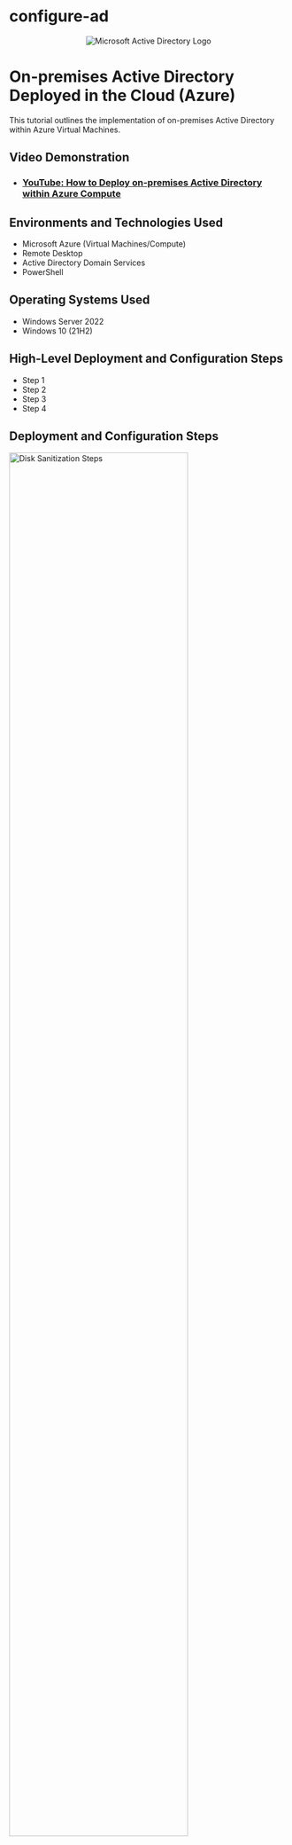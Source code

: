 # configure-ad
<p align="center">
<img src="https://i.imgur.com/pU5A58S.png" alt="Microsoft Active Directory Logo"/>
</p>

<h1>On-premises Active Directory Deployed in the Cloud (Azure)</h1>
This tutorial outlines the implementation of on-premises Active Directory within Azure Virtual Machines.<br />


<h2>Video Demonstration</h2>

- ### [YouTube: How to Deploy on-premises Active Directory within Azure Compute](https://www.youtube.com)

<h2>Environments and Technologies Used</h2>

- Microsoft Azure (Virtual Machines/Compute)
- Remote Desktop
- Active Directory Domain Services
- PowerShell

<h2>Operating Systems Used </h2>

- Windows Server 2022
- Windows 10 (21H2)

<h2>High-Level Deployment and Configuration Steps</h2>

- Step 1
- Step 2
- Step 3
- Step 4

<h2>Deployment and Configuration Steps</h2>

<p>
<img src="https://github.com/EthanZSu/configure-ad/assets/168872181/c504a3f7-7f55-43c4-b8af-d9cebcfe8304" height="80%" width="80%" alt="Disk Sanitization Steps"/>
</p>
First, a new resource group must be made where the virtual machines will be placed  in.
  <br />
In the top search bar search: resource group and then in top left click "create".
  <br />
  <br />
Name the new resource group.
  <br />
Also select which subscription account to place the resource group under.
  <br />
And pick which geographic region you want the resource group in.
  <br />
  <br />
Then create the resource group.
</p>
<br />



<p>
<img src="https://github.com/EthanZSu/configure-ad/assets/168872181/31f7cd88-e7f3-41d1-ad16-082c3298cdcf" height="80%" width="80%" alt="Disk Sanitization Steps"/>
</p>
<p>
In the top search bar search: virtual machines, then click "create", then "Azure Virtual Machine".
  <br />
  <br />
For the 1st virtual machine: Select a subsciption account, the resource group just made, & the geographic region you want the VM in.
  <br />
Name this 1st VM something like "domain controller" (because it will have the domain controller with the active directory).
  <br />
The above redundancy & security settings will suffice.
  <br />
The image (VM's operating system) will be Windows Server 2022 Datacenter.
  <br />
VM architecture x64 will suffice.
</p>
<br />



<p>
<img src="https://github.com/EthanZSu/configure-ad/assets/168872181/7a866bf3-00e8-486d-b7a8-17874c1ea230" height="80%" width="80%" alt="Disk Sanitization Steps"/>
</p>
<p>
Select size "2 vcpus" (2 virtual CPU's).
  <br />
Set up administrator account info for the VM: the username & password.
  <br />
Public inbound ports must allow selected ports, and allow RDP 3389 (for remote desktop to the VM).
  <br />
Scroll down & confirm you want to use an existing windows server license.
  <br />
Also confirm you have the eligible Windows server license.
  <br/ >
  <br />
Create the VM.
</p>
<br />



<p>
<img src="https://github.com/EthanZSu/configure-ad/assets/168872181/28e6888c-1ded-4436-84f9-e962f3c2ebb5" height="80%" width="80%" alt="Disk Sanitization Steps"/>
</p>
<p>
You must wait ~5 minutes before making the 2nd VM (so the 2nd VM can be placed in the same network as the 1st).
  <br />
In the top search bar search: virtual machines, then in top left click "create", then "Azure Virtual Machine".
  <br />
  <br />
For this 2nd virtual machine: the subsciption account, resource group, & the geographic region should match the 1st VM's.
  <br />
Name this 2nd VM (maybe something like "Client-1").
  <br />
The above redundancy & security settings will suffice.
  <br />
The image (VM's operating system) will be Windows 10 Pro. Vers. 22H2
  <br />
VM architecture x64 will suffice.
</p>
<br />



<p>
<img src="https://github.com/EthanZSu/configure-ad/assets/168872181/d06279b1-c84a-406f-845d-69e430089eff" height="80%" width="80%" alt="Disk Sanitization Steps"/>
</p>
<p>
Select size "2 vcpus" (2 virtual CPU's).
  <br />
Set up administrator account info for the VM: the username & password.
  <br />
Public inbound ports must allow selected ports, and allow RDP 3389 (for remote desktop to the VM).
  <br />
Confirm you have the eligible Windows 10/11 license.
</p>
<br />



<p>
<img src="https://github.com/EthanZSu/configure-ad/assets/168872181/a7c686ac-a25e-4bb9-bae1-d6a8add08603" height="80%" width="80%" alt="Disk Sanitization Steps"/>
</p>
<p>
At the bottom click Next:Disks, then click Next:Networking.
  <br />
  <br />
For the 2nd VM, the virtual network must match the 1st VM's.
  <br />
The subnet, & public IP will be automatically made.
  <br />
For the NIC network security group select "basic".
  <br />
Public inbound ports must allow selected ports, and allow RDP 3389 (for remote desktop to the VM).
  <br />
Scrolling down, enable accelerated networking & select no load balancing.
  <br />
  <br />
Finally, Create this 2nd VM.
  <br />
Note that Azure may take 5 minutes to deploy the VM.
</p>
  <br />



<p>
<img src="https://github.com/EthanZSu/configure-ad/assets/168872181/95c1d4d7-fee9-4c77-a551-26279e46e989" height="80%" width="80%" alt="Disk Sanitization Steps"/>
</p>
<p>
Search for your DC-1 (domain controller) VM.
  <br />
select it, & on the left menu scroll down & select network settings.
  <br />
select the blue: dc-#### (primary)/ipconfig1 (primary).

</p>
<br />



<p>
<img src="https://github.com/EthanZSu/configure-ad/assets/168872181/c0d5058d-14fb-49bb-aaba-8aeb59db3fe6" height="80%" width="80%" alt="Disk Sanitization Steps"/>
</p>
<p>
Click the blue ipconfig1.
  <br />
On the right menu, set allocation to static (so DC-1's IP address doesn't change & other computers won't try retrieving the IP address from the DHCP server).
  <br />
  <br />
On the bottom, save.
</p>
<br />



<p>
<img src="https://github.com/EthanZSu/configure-ad/assets/168872181/bc95f65d-38ad-477d-902c-7c1d85f45b4a" height="80%" width="80%" alt="Disk Sanitization Steps"/>
</p>
<p>
In your Windows computer taskbar search box search: Remote Desktop Connection.
  <br />
In Microsoft Azure search: Virtual Machines & select Client-1 VM.
  <br />
Copy Client-1's Public IP address into the Remote Desktop Connection & Connect.
  <br />
Enter the administrator account credentials for the VM: the username & password.
</p>
<br />


<p>
<img src="https://github.com/EthanZSu/configure-ad/assets/168872181/3e235922-2d99-4a74-91eb-5214b636a28e" height="60%" width="80%" alt="Disk Sanitization Steps"/>
</p>
<p>
This notification will appear.
  <br />
Select "yes".  
</p>
<br />



<p>
<img src="https://github.com/EthanZSu/configure-ad/assets/168872181/b41ed23c-61e8-4e71-b4e7-cabc3273cee6" height="80%" width="80%" alt="Disk Sanitization Steps"/>
</p>
<p>
Select "No" to all the privacy settings (as none of those features will be needed).
<br />
Then accept.
<br />
On the right click "yes" to the network pop-up "do you want... your PC to be discoverable by other... devices on this network?"
</p>
<br />



<p>
<img src="https://github.com/EthanZSu/configure-ad/assets/168872181/222b2fed-54c7-425b-ba6e-4b84ab8ad99e" height="80%" width="80%" alt="Disk Sanitization Steps"/>
</p>
<p>
If there is any Windows promotional pop-up, exit it.
  <br />
  <br />
In the taskbar searchbox: search for cmd (command prompt).
  <br />
In Microsoft Azure: Copy DC-1's private IP address &
  <br />
Initiate a non-stop ping from your Client-1 VM command prompt to your DC-1 VM.
  <br />
You will see the ping fail.


</p>
<br />



<p>
<img src="https://github.com/EthanZSu/configure-ad/assets/168872181/644b7db1-3bb8-4d31-8974-80eddb7cfd36" height="80%" width="80%" alt="Disk Sanitization Steps"/>
</p>
<p>
In your Windows computer taskbar search box search: Remote Desktop Connection.
  <br />
In Microsoft Azure search: Virtual Machines & select DC-1 VM.
  <br />
Copy DC-1's Public IP address into the Remote Desktop Connection & Connect.
  <br />
Enter the administrator account credentials for the VM: the username & password.
</p>
</p>
<br />



<p>
<img src="https://github.com/EthanZSu/configure-ad/assets/168872181/b350477a-7657-442f-ac1f-19f7a3a5ad1f" height="80%" width="80%" alt="Disk Sanitization Steps"/>
</p>
<p>
This notification will appear.
  <br />
Select "yes".
</p>
<br />


<p>
<img src="https://github.com/user-attachments/assets/9961efa9-504c-4677-b845-0f560db9246e" height="80%" width="80%" alt="Disk Sanitization Steps"/>
</p>
<p>
In your Windows computer taskbar search box search: Windows Defender Firewall With Advanced Security.
</p>
<br />


<p>
<img src="https://github.com/user-attachments/assets/9c73d3d3-cfae-4f7d-96f0-07a26ae631d0" height="80%" width="80%" alt="Disk Sanitization Steps"/>
</p>
<p>
Maximize the window.
  <br />
In the left column, select Inbound Rules.
  <br />
Expand the Name column.
</p>
<br />


<p>
<img src="https://github.com/user-attachments/assets/05b543f7-8045-4dac-bf82-420ac7c7f0c0" height="80%" width="80%" alt="Disk Sanitization Steps"/>
</p>
<p>
You can compress the Actions menu on the right.
  <br />
Select both Protocols: ICMPv4, with the Name: Core Networking Diagnostics - ICMP Echo Request (ICMPv4-In).
  <br />
Right click both ICMPv4 Protocols, Enable Rule.
</p>
<br />


<p>
<img src="https://github.com/user-attachments/assets/88162fa8-d0c0-4940-af65-f9f733a905c7" height="80%" width="80%" alt="Disk Sanitization Steps"/>
</p>
<p>
On Client-1's command prompt, you will see the replies from DC-1. 
  <br />
On your keyboard stop the ping by clicking: CTRL + C.
  <br />
Close the command prompt. 
</p>
<br />


<p>
<img src="https://github.com/user-attachments/assets/386c07bd-cbf6-49ae-88de-1d2df5d36b52" height="80%" width="80%" alt="Disk Sanitization Steps"/>
</p>
<p>
Back to DC-1, you may minimize DC-1's: Windows Defender Firewall With Advanced Security.
  <br />
Select the Windows Start icon on the taskbar.
  <br />
Select Server Manager.
</p>
<br />


<p>
<img src="https://github.com/user-attachments/assets/e095b2c0-63ec-4913-950f-f9f8fe6a94a8" height="80%" width="80%" alt="Disk Sanitization Steps"/>
</p>
<p>
Select: 2 Add roles and features,
  <br />
Click "Next" until you reach the list of Roles.
  <br />
</p>
<br />


<p>
<img src="https://github.com/user-attachments/assets/69379890-1ed4-45d3-b57f-e7fa3f6dd3b0" height="80%" width="80%" alt="Disk Sanitization Steps"/>
</p>
<p>
Click the box for: Active Directory Domain Services.
  <br />
Add Features.
</p>
<br />


<p>
<img src="https://github.com/user-attachments/assets/328ab95e-ba69-4ada-9de1-ef13507a0bb1" height="80%" width="80%" alt="Disk Sanitization Steps"/>
</p>
<p>
Click "Next" until you can install, and then select the "Install". 
  <br />
When the installation is complete, close the: Add Roles and Features Wizard.
</p>
<br />


<p>
<img src="https://github.com/user-attachments/assets/30162b9e-00c7-4329-88a2-7f2b1f320c02" height="80%" width="80%" alt="Disk Sanitization Steps"/>
</p>
<p>
On the top right, click the flag icon left of "manage".
</p>
<br />


<p>
<img src="https://github.com/user-attachments/assets/e764c936-280b-4908-bf90-71f4e507a58a" height="80%" width="80%" alt="Disk Sanitization Steps"/>
</p>
<p>
Click: Promote this server to a domain controller.
</p>
<br />


<p>
<img src="https://github.com/user-attachments/assets/03b9b893-587a-4de2-9415-2b13c769f527" height="80%" width="80%" alt="Disk Sanitization Steps"/>
</p>
<p>
Select: Add a new forest.
  <br />
Name the Root domain name (maybe something like "mydomain.com").
</p>
<br />


<p>
<img src="https://github.com/user-attachments/assets/bb96b20e-0574-499b-be27-79f92ce79903" height="80%" width="80%" alt="Disk Sanitization Steps"/>
</p>
<p>
Select Next, 
  <br />
Assign a DSRM password.
</p>
<br />


<p>
<img src="https://github.com/user-attachments/assets/2c4338ad-d9bc-4556-a9c9-e376c9fa5442" height="80%" width="80%" alt="Disk Sanitization Steps"/>
</p>
<p>
Select Next,
  <br />
Uncheck "DNS Delegation",
  <br />
Keep clicking "Next" until you can install, and then install. 
</p>
<br />


<p>
<img src="https://github.com/user-attachments/assets/90928aeb-4ca5-496b-994b-c900131d2973" height="80%" width="80%" alt="Disk Sanitization Steps"/>
</p>
<p>
Note: You may be signed out of the virtual machine if it automatically restarts.
</p>
<br />




<p>
<img src="https://github.com/user-attachments/assets/28f9a6f5-14f5-4813-a41e-54831b973a60" height="80%" width="80%" alt="Disk Sanitization Steps"/>
</p>
<p>
In Microsoft Azure search: Virtual Machines & select DC-1 VM.
  <br />
Copy DC-1's Public IP address into the Remote Desktop Connection & Connect.
  <br />
Enter the administrator account credentials for the VM: the username & password.
</p>
<br />


<p>
<img src="https://github.com/user-attachments/assets/e132f06a-e571-43e6-9f7f-08fab33f0a55" height="80%" width="80%" alt="Disk Sanitization Steps"/>
</p>
<p>
This notification will appear.
  <br />
Select "yes".
  <br />
Note that loading may take a while.
  <br />
  <br />
Exit the "Try Windows Admin Center and Azure Arc today" notification.
</p>
<br />


<p>
<img src="https://github.com/user-attachments/assets/e0565b02-a090-48c9-bfe8-30edcd39cd7c" height="80%" width="80%" alt="Disk Sanitization Steps"/>
</p>
<p>
In the Server Manager Window's top right: select Tools,
  <br />
Then select Active Directory Users and Computers.
</p>
<br />


<p>
<img src="https://github.com/user-attachments/assets/a8913aab-9864-41ec-a95b-cb18dec71698" height="80%" width="80%" alt="Disk Sanitization Steps"/>
</p>
<p>
In the left column right click "mydomain.com".
  <br />
Then select "New".
  <br />
Then select "Organizational Unit".
</p>
<br />


<p>
<img src="https://github.com/user-attachments/assets/36733108-4daf-4e43-98c7-f745838768fc" height="500%" width="80%" alt="Disk Sanitization Steps"/>
</p>
<p>
Name the Organizational Unit: _EMPLOYEES .
  <br />
check the box for Protect container from accidental deletion.
  <br />
Click "OK".
</p>
<br />


<p>
<img src="https://github.com/user-attachments/assets/b7713872-25aa-4392-95d4-fb5f9d860964" height="80%" width="80%" alt="Disk Sanitization Steps"/>
</p>
<p>
In the left column right click "mydomain.com".
  <br />
Then select "New".
  <br />
Then select "Organizational Unit".
  <br />
  <br />
Name the Organizational Unit: _ADMINS .
  <br />
check the box for Protect container from accidental deletion.
  <br />
Click "OK".
  <br />
  <br />
Right click & refresh mydomain.com.
</p>
<br />


<p>
<img src="https://github.com/user-attachments/assets/65eb4e9f-ed7b-4a3d-a113-91e08ecd7413" height="80%" width="80%" alt="Disk Sanitization Steps"/>
</p>
<p>
Right click the: _ADMIN organizational unit,
  <br />
Then select "New".
  <br />
Then select "User".
</p>
<br />


<p>
<img src="https://github.com/user-attachments/assets/dc38ec0a-2562-4242-b89c-1702fb87aa24" height="80%" width="80%" alt="Disk Sanitization Steps"/>
</p>
<p>
Create a new user inputting the name & user logon name.
  <br />
Then select Next.
</p>
<br />


<p>
<img src="https://github.com/user-attachments/assets/97acf9e9-dc7a-4c05-90c8-2a66a35d6479" height="80%" width="80%" alt="Disk Sanitization Steps"/>
</p>
<p>
Choose a password.
  <br />
Uncheck: user must change password at next logon.
  <br />
Select password never expires.
  <br />
Select Next, 
  <br />
Select Finish.
</p>
<br />


<p>
<img src="https://github.com/user-attachments/assets/dcbc93b2-a2fe-4357-9c90-7e32f24e5c9e" height="80%" width="80%" alt="Disk Sanitization Steps"/>
</p>
<p>
Click: _ADMINS,
  <br />
Right click: Jane Doe (the admin user account),
  <br />
Then click: Properties.
</p>
<br />


<p>
<img src="https://github.com/user-attachments/assets/cd43abbf-705a-4238-ae46-f35cc3524671" height="80%" width="80%" alt="Disk Sanitization Steps"/>
</p>
<p>
At the top select: Member Of,
  <br />
Then click: Add... ,
  <br />
Type: domain,
  <br />
Click: check names.
</p>
<br />


<p>
<img src="https://github.com/user-attachments/assets/66918152-c559-4c11-848c-6044162fb4a0" height="80%" width="80%" alt="Disk Sanitization Steps"/>
</p>
<p>
Select: Domain Admins,
  <br />
Then select: OK, Apply, OK.
  <br />
  <br />
In the taskbar search: cmd (for command prompt).
  <br />
type: logoff, then hit "ENTER".
</p>
<br />


<p>
<img src="https://github.com/user-attachments/assets/b27c5a7f-f746-4da1-b124-6ab6bc213c22" height="80%" width="80%" alt="Disk Sanitization Steps"/>
</p>
<p>
On your actual computer, search for remote desktop from your taskbar search box.
  <br />
Select: Show Options
  <br />
For User name input (whatever your equivalent is to) mydomain.com\jane_admin
  <br />
click Connect.
  <br />
</p>
<br />


<p>
<img src="https://github.com/user-attachments/assets/a4e208ff-449e-44ee-96c6-ecf2e7cfb73a" height="80%" width="80%" alt="Disk Sanitization Steps"/>
</p>
<p>
Input the password for the domain account and select ok.
  <br />

</p>
<br />


<p>
<img src="https://github.com/user-attachments/assets/115f5e65-dacf-42a6-9284-0a89b038c4a3" height="80%" width="80%" alt="Disk Sanitization Steps"/>
</p>
<p>
This notification will appear.
  <br />
Select "yes".
</p>
<br />


<p>
<img src="https://github.com/user-attachments/assets/960c3bef-6829-4b20-a822-47d7345519e4" height="80%" width="80%" alt="Disk Sanitization Steps"/>
</p>
<p>
From your taskbar search box, search for cmd (command prompt).
  <br />
In the command prompt type: whoami.
  <br />
Hit ENTER.
  <br />
The result should be: mydomain\jane_admin.
</p>
<br />


<p>
<img src="https://github.com/user-attachments/assets/3bc465f2-854b-47e1-9584-fb4f8e194ffb" width="80%" alt="Disk Sanitization Steps"/>
</p>
<p>
In your Windows computer taskbar search box search: Remote Desktop Connection.
  <br />
In Microsoft Azure search: Virtual Machines & select Client-1 VM.
  <br />
Copy Client-1's Public IP address into the Remote Desktop Connection & Connect.
  <br />
Enter the administrator account credentials for the VM: the "labuser" username & password.
</p>
<br />


<p>
<img src="https://github.com/user-attachments/assets/d2218945-7873-4dfa-8b4d-feaafef2d7b1" height="80%" width="80%" alt="Disk Sanitization Steps"/>
</p>
<p>
This notification will appear.
  <br />
Select "yes".
</p>
<br />


<p>
<img src="https://github.com/user-attachments/assets/0d292462-667f-42b9-bd72-4ed831fe0a9a" height="80%" width="80%" alt="Disk Sanitization Steps"/>
</p>
<p>
On the taskbar right-click the Windows icon.
  <br />
Then select system.
  <br />
Scroll down & select: Rename this PC (advanced).
</p>
<br />


<p>
<img src="https://github.com/user-attachments/assets/6d870f08-91ea-4619-88cc-21f58b2f4850" height="80%" width="80%" alt="Disk Sanitization Steps"/>
</p>
<p>
Click: Change...
  <br />
Select: Domain.
  <br />
Input: domain.com 
</p>
<br />


<p>
<img src="https://github.com/user-attachments/assets/6e4ffe79-32bf-4190-8b52-3c3ff402a77e" height="80%" width="80%" alt="Disk Sanitization Steps"/>
</p>
<p>
Hit ok,
  <br />
You will see the above notification.
  <br />
Hit "ok" again.
</p>
<br />


<p>
<img src="https://github.com/user-attachments/assets/4f23a9a7-8dd9-485c-aecd-873d5124e279" height="80%" width="80%" alt="Disk Sanitization Steps"/>
</p>
<p>
Back to Microsoft Azure on your computer: search for your DC-1 VM.
  <br />
Copy DC-1's Private IP address.
</p>
<br />


<p>
<img src="https://github.com/user-attachments/assets/d90f9a0b-c98a-40cb-adb9-6768106c2cff" height="80%" width="80%" alt="Disk Sanitization Steps"/>
</p>
<p>
In Microsoft Azure, search for your Client-1 VM.
  <br />
On the left column select Network Settings.
  <br />
click the blue text On the right, below: Network Interface/IP configuration.
</p>
<br />


<p>
<img src="https://github.com/user-attachments/assets/20d9fa13-8fe7-42ca-8046-0d1855a4ed07" height="80%" width="80%" alt="Disk Sanitization Steps"/>
</p>
<p>
On the left column select DNS Servers.
  <br />
Select custom.
  <br />
Below DNS server paste the DC-1 Private IP address.
  <br />
At the top, select save.
</p>
<br />


<p>
<img src="https://github.com/user-attachments/assets/45cb1f60-a505-4083-9fb0-da3e1ea7a956" height="80%" width="80%" alt="Disk Sanitization Steps"/>
</p>
<p>
When Client 1 is done updating, search for Client-1 again.
  <br />
At the top center: click the Restart (which will flush the DNS cache).
</p>
<br />


<p>
<img src="https://github.com/user-attachments/assets/21ebdb3f-59c4-4e2b-b582-c159aa121d8d" height="80%" width="80%" alt="Disk Sanitization Steps"/>
</p>
<p>
Login Client-1 with your lab-user account.
</p>
<br />


<p>
<img src="https://github.com/user-attachments/assets/8e18125d-4277-4f8e-b413-e13b0a986509" height="80%" width="80%" alt="Disk Sanitization Steps"/>
</p>
<p>
From the taskbar search box, open command prompt.
  <br />
type: ipconfig /all
  <br />
On your keyboard hit ENTER.
  <br />
The DNS server's IP address should be DC-1's private IP address.
</p>
<br />


<p>
<img src="https://github.com/user-attachments/assets/24f175b2-5be3-4f9a-b2c1-38202415b523" height="80%" width="80%" alt="Disk Sanitization Steps"/>
</p>
<p>
Within the command prompt, ping DC-1's private IP address.
  <br />
You should see 4 replies.
</p>
<br />


<p>
<img src="https://github.com/user-attachments/assets/c427ff42-2a55-43bd-97a8-ee08f582dd0e" height="80%" width="80%" alt="Disk Sanitization Steps"/>
</p>
<p>
On the taskbar right-click the Windows icon.
  <br />
Then select system.
  <br />
Scroll down & select: Rename this PC (advanced).
</p>
<br />


<p>
<img src="https://github.com/user-attachments/assets/799d8e47-62b5-40f2-95b6-c1f85f467bb4" height="80%" width="80%" alt="Disk Sanitization Steps"/>
</p>
<p>
Click: Change...
  <br />
Select: Domain.
  <br />
Input: mydomain.com
  <br />
Click OK.
</p>
<br />


<p>
<img src="https://github.com/user-attachments/assets/14efb95a-51ba-4f2a-971f-426b9fe11be9" height="80%" width="80%" alt="Disk Sanitization Steps"/>
</p>
<p>
Sign in with an account that has permission to join the domain.
</p>
<br />


<p>
<img src="https://github.com/user-attachments/assets/91e83af8-7c08-4084-abf3-12115267a182" height="80%" width="80%" alt="Disk Sanitization Steps"/>
</p>
<p>
Click OK to this notification (which may be behind the other windows).
  <br />
Click OK to the notification prompting you to restart the system.
  <br />
On System Properties, click: Close.
</p>
<br />


<p>
<img src="https://github.com/user-attachments/assets/96556f17-5b2c-4239-84cc-da4d0894fc4b" height="80%" width="80%" alt="Disk Sanitization Steps"/>
</p>
<p>
On the above pop up click: Restart Now.
  <br />
Click OK to the pop up informing you the Remote Desktop Session has ended.
</p>
<br />


<p>
<img src="https://github.com/user-attachments/assets/7506d841-3e4e-407a-b09e-dced0060cf98" height="80%" width="80%" alt="Disk Sanitization Steps"/>
</p>
<p>
Login Client-1 with your domain admin account.
</p>
<br />


<p>
<img src="https://github.com/user-attachments/assets/f6d701a2-ba7a-46d3-8823-3db2b82ecca2" height="50%" width="50%" alt="Disk Sanitization Steps"/>
</p>
<p>
Click "yes" to this pop-up.
</p>
<br />


<p>
<img src="https://github.com/user-attachments/assets/fb14f07f-bca1-4cff-8c29-0b9b58ad1225" height="80%" width="80%" alt="Disk Sanitization Steps"</p>
<p>
Close any Microsoft/Windows promotional pop-ups.
  <br />
Right click the Windows start button in the bottom left.
  <br />
Select: System.
  <br />
  <br />
In the right column scroll down & select: Remote desktop.
</p>
<br />


<p>
<img src="https://github.com/user-attachments/assets/cfc908db-ab36-4a0a-8a6a-da5908350f60" height="80%" width="80%" alt="Disk Sanitization Steps"/>
</p>
<p>
Click: Select users that can remotely access this PC.
  <br />
Click: Add.
  <br />
Input: domain users.
  <br />
Click: Check Names.
  <br />
Click: "OK" twice. 
</p>
<br />


<p>
<img src="https://github.com/user-attachments/assets/37582141-b56e-4d8f-aba8-024891237cc1" height="80%" width="80%" alt="Disk Sanitization Steps"/>
</p>
<p>
Login DC-1 with your domain admin account.
</p>
<br />


<p>
<img src="https://github.com/user-attachments/assets/830c298b-5e90-4ee9-9810-e3f54c966db1" height="60%" width="60%" alt="Disk Sanitization Steps"/>
</p>
<p>
Click "yes" to this pop-up.
</p>
<br />


<p>
<img src="https://github.com/user-attachments/assets/d13623ec-d17c-46ad-9ab6-fd7a98eefd33" height="95%" width="95%" alt="Disk Sanitization Steps"/>
</p>
<p>
In the Server Manager, select Tools on the right.
  <br />
Open Active Directory Users & Computers.
</p>
<br />


<p>
<img src="https://github.com/user-attachments/assets/df30a343-8f24-4ebc-b09b-24d6af18c71b" height="80%" width="80%" alt="Disk Sanitization Steps"/>
</p>
<p>
On the left: Select mydomain.com.
  <br />
Then underneath, open the Users folder.
  <br />
Select Domain Users.
  <br />
  <br />
Normally,  multiple users would be added to remote desktop by Group Policy.
  <br />
But for this tutorial, users to access Client-1 will be added a diffrent way.

</p>
<br />


<p>
<img src="https://github.com/user-attachments/assets/fdd44339-b1fd-41ef-8770-4eada6bf698b" height="80%" width="80%" alt="Disk Sanitization Steps"/>
</p>
<p>
Minimize the Server Manager & Active Directory Users and Computers Windows.
  <br />
Close the Domain Users Properties Window.
  <br />
  <br />
In the Windows taskbar search bar, type: Windows Powershell ISE.
  <br />
Right click the "Windows Powershell ISE" & then Run as administrator.
  <br />
Confirm "yes".
</p>
<br />


<p>
<img src="https://github.com/user-attachments/assets/d1ecca3e-7177-4ce7-9c5d-0df8bed93858" height="80%" width="80%" alt="Disk Sanitization Steps"/>
</p>
<p>
In Powershell ISE, on the left, under File: select the New Script icon.
  <br />
  <br />
Type in the following script 
  <br />
(which will generate 100 random accounts, all using Password1,
  & place all accounts in the EMPLOYEES Organizational unit.)
  <br />
  <br />
Run the script (click the green triangle icon).
</p>
<br />


<p>
<img src="https://github.com/user-attachments/assets/b8f84a0c-a649-4903-9800-f923d8179fee" height="80%" width="80%" alt="Disk Sanitization Steps"/>
</p>
<p>
You may minimize the Powershell ISE window.
  <br />
  <br />
In the taskbar searchbar, search: Administrative Tools.
  <br />
Select: Active Directory Users and Computers.
  <br />
Right click the _EMPLOYEES organizational unit, and refresh.
</p>
<br />


<p>
<img src="https://github.com/user-attachments/assets/47807a28-be3c-4c4c-9036-0d62281829c2" height="80%" width="80%" alt="Disk Sanitization Steps"/>
</p>
<p>
Select a name, 
  <br />
right click & copy the display name.
</p>
<br />


<p>
<img src="https://github.com/user-attachments/assets/6eb9cdbe-d5d9-4ccb-b07a-c746eeb59596" height="80%" width="80%" alt="Disk Sanitization Steps"/>
</p>
<p>
Login Client-1 with the previous display name you copied:
  <br />
On Remote Desktop Connection, select show options.
  <br />
Paste the display name after: mydomain.com\
  <br />
Select Connect.
  <br />
Login using Password1
</p>
<br />


<p>
<img src="https://github.com/user-attachments/assets/23cf43d2-d3dc-479c-9fe2-2630d756007c" height="80%" width="80%" alt="Disk Sanitization Steps"/>
</p>
<p>
Click "Yes" to this pop-up.
  <br />

</p>
<br />


<p>
<img src="https://github.com/user-attachments/assets/7d89bf0a-13c4-41ee-8a14-c3dbdb238869" height="80%" width="80%" alt="Disk Sanitization Steps"/>
</p>
<p>
  Close any Windows promotional pop-ups.
  <br />
  <br />
In the taskbar search bar, search for cmd (command prompt).
  <br />
Type: whoami, click ENTER.
  <br />
You should see the username you logged in with.
</p>
<br />


<p>
<img src="https://github.com/user-attachments/assets/eaf9eb28-f43a-452b-b345-b2909019b125" height="80%" width="80%" alt="Disk Sanitization Steps"/>
</p>
<p>
Close the Command Prompt.
  <br />
  <br />
Open File Explorer on the taskbar.
  <br />
Select This PC on the left.
  <br />
Select Windows (C:) under Devices and drives.
  <br />
Open the Users folder.
  <br />
You will see a folder for the account you just signed in with.
  <br />
(Every time a new account signs into Client-1, a new folder is made for it.)
</p>
<br />


<p>
<img src="https://github.com/user-attachments/assets/04e12f62-fbaa-484b-9d6b-4b733130409b" height="80%" width="80%" alt="Disk Sanitization Steps"/>
</p>
<p>
In DC-1, Close the Properties of the last account name used.
  <br />
  <br />
Pick another account to sign in Client-1 with.
  <br />
As before, copy the display name.

</p>
<br />


<p>
<img src="https://github.com/user-attachments/assets/a830c71a-7bb8-4ce8-9025-f00262cdab58" height="80%" width="80%" alt="Disk Sanitization Steps"/>
</p>
<p>
Login Client-1 with the display name you just copied:
  <br />
On Remote Desktop Connection, select show options.
  <br />
Paste the display name after: mydomain.com\
  <br />
Select Connect.
  <br />
Login the password incorrectly about 10 times
  <br />
(which should lock this account from logging in).
</p>
<br />


<p>
<img src="https://github.com/user-attachments/assets/531a82ed-51c0-4fd1-bdd6-b40e9c12dd84" height="80%" width="80%" alt="Disk Sanitization Steps"/>
</p>
<p>
Solution #1: In DC-1 unlock the account that failed to login Client-1:
  <br />
Select the Account Tab.
  <br />
Check the Unlock account box.
  <br />
Then click OK.

</p>
<br />


<p>
<img src="https://github.com/user-attachments/assets/02e36090-be2c-4ed4-857e-703628cabd49" height="80%" width="80%" alt="Disk Sanitization Steps"/>
</p>
<p>
Solution #2: In DC-1 reset the password of the account that failed to login Client-1:
  <br />
Right click the account name.
  <br />
Reset password, then input a new password.
  <br />
Check the Unlock the user's account box.
  <br />
Then click OK.
</p>
<br />


<p>
<img src="" height="80%" width="80%" alt="Disk Sanitization Steps"/>
</p>
<p>

  <br />

</p>
<br />
